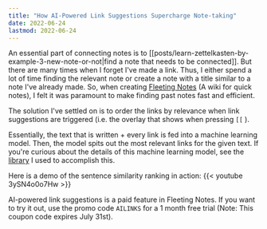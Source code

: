 ```yaml
---
title: "How AI-Powered Link Suggestions Supercharge Note-taking"
date: 2022-06-24
lastmod: 2022-06-24
---
```

An essential part of connecting notes is to [[posts/learn-zettelkasten-by-example-3-new-note-or-not|find a note that needs to be connected]]. But there are many times when I forget I've made a link. Thus, I either spend a lot of time finding the relevant note or create a note with a title similar to a note I've already made. So, when creating [Fleeting Notes](https://fleetingnotes.app) (A wiki for quick notes), I felt it was paramount to make finding past notes fast and efficient. 

The solution I've settled on is to order the links by relevance when link suggestions are triggered (i.e. the overlay that shows when pressing `[[` ).

Essentially, the text that is written + every link is fed into a machine learning model. Then, the model spits out the most relevant links for the given text. If you're curious about the details of this machine learning model, see the [library](https://www.npmjs.com/package/@tensorflow-models/universal-sentence-encoder) I used to accomplish this.

Here is a demo of the sentence similarity ranking in action:
{{< youtube 3ySN4o0o7Hw >}}


AI-powered link suggestions is a paid feature in Fleeting Notes. If you want to try it out, use the promo code `AILINKS` for a 1 month free trial (Note: This coupon code expires July 31st).